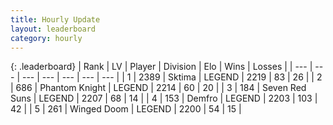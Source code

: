 ```yaml
---
title: Hourly Update
layout: leaderboard
category: hourly
---
```


{: .leaderboard}
| Rank | LV | Player | Division | Elo | Wins | Losses |
| --- | --- | --- | --- | --- | --- | --- |
| <span data-change="0">1</span> | 2389 | <span title="ID: 353063">Sktima</span> | LEGEND | <span data-change="0">2219</span> | <span data-change="0">83</span> | <span data-change="0">26</span> |
| <span data-change="1">2</span> | 686 | <span title="ID: 742939">Phantom Knight</span> | LEGEND | <span data-change="0">2214</span> | <span data-change="0">60</span> | <span data-change="0">20</span> |
| <span data-change="1">3</span> | 184 | <span title="ID: 670324">Seven Red Suns</span> | LEGEND | <span data-change="0">2207</span> | <span data-change="0">68</span> | <span data-change="0">14</span> |
| <span data-change="-2">4</span> | 153 | <span title="ID: 81974">Demfro</span> | LEGEND | <span data-change="-15">2203</span> | <span data-change="0">103</span> | <span data-change="1">42</span> |
| <span data-change="0">5</span> | 261 | <span title="ID: 744396">Winged Doom</span> | LEGEND | <span data-change="0">2200</span> | <span data-change="0">54</span> | <span data-change="0">15</span> |